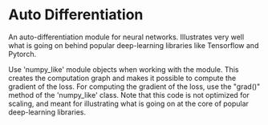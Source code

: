 # Auto Differentiation

An auto-differentiation module for neural networks. Illustrates very well what is going on behind popular deep-learning libraries like Tensorflow and Pytorch.

Use 'numpy_like' module objects when working with the module. This creates the computation graph and makes it possible to compute the gradient of the loss.
For computing the gradient of the loss, use the "grad()" method of the 'numpy_like' class.
Note that this code is not optimized for scaling, and meant for illustrating what is going on at the core of popular deep-learning libraries.


